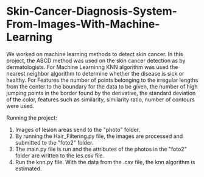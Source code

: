# Skin-Cancer-Diagnosis-System-From-Images-With-Machine-Learning
We worked on machine learning methods to detect skin cancer. 
In this project, the ABCD method was used  on the skin cancer detection as by dermatologists. 
For Machine Learninng KNN algorithm was used the nearest neighbor algorithm to determine whether the disease is sick or healthy.
For Features the number of points belonging to the irregular lengths from the center to the boundary for the data to be given,
the number of high jumping points in the border found by the derivative, the standard deviation of the color,
features such as similarity, similarity ratio, number of contours were used.

Running the project:

1) Images of lesion areas send to the "photo" folder.
2) By running the Hair_Filtering.py file, the images are processed and submitted to the "foto2" folder.
3) The main.py file is run and the attributes of the photos in the "foto2" folder are written to the les.csv file.
4) Run the knn.py file. With the data from the .csv file, the knn algorithm is estimated.
